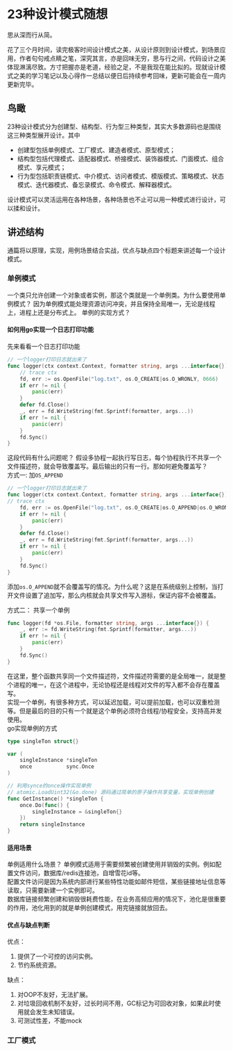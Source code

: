 # 23种设计模式随想
思从深而行从简。<br>

花了三个月时间，读完极客时间设计模式之美，从设计原则到设计模式，到场景应用，作者句句戒点睛之笔，深究其言，亦是回味无穷，思与行之间，代码设计之美体现淋漓尽致。方寸把握亦是老道，经验之足，不是我现在能比拟的。现就设计模式之美的学习笔记以及心得作一总结以便日后持续参考回味，更新可能会在一周内更新完毕。

## 鸟瞰
23种设计模式分为创建型、结构型、行为型三种类型，其实大多数源码也是围绕这三种类型展开设计。其中
* 创建型包括单例模式、工厂模式、建造者模式、原型模式；
* 结构型包括代理模式、适配器模式、桥接模式、装饰器模式、门面模式、组合模式、享元模式；
* 行为型包括职责链模式、中介模式、访问者模式、模版模式、策略模式、状态模式、迭代器模式、备忘录模式、命令模式、解释器模式。

设计模式可以灵活运用在各种场景，各种场景也不止可以用一种模式进行设计，可以揉和设计。

## 讲述结构
通篇将以原理，实现，用例场景结合实战，优点与缺点四个标题来讲述每一个设计模式。
### 单例模式
一个类只允许创建一个对象或者实例，那这个类就是一个单例类。为什么要使用单例模式？ 因为单例模式能处理资源访问冲突，并且保持全局唯一，无论是线程上，进程上还是分布式上。 单例的实现方式？
#### 如何用go实现一个日志打印功能
先来看看一个日志打印功能
```go
// 一个logger打印日志就出来了
func logger(ctx context.Context, formatter string, args ...interface{}) {
	// trace ctx
	fd, err := os.OpenFile("log.txt", os.O_CREATE|os.O_WRONLY, 0666)
	if err != nil {
		panic(err)
	}
	defer fd.Close()
	_, err = fd.WriteString(fmt.Sprintf(formatter, args...))
	if err != nil {
		panic(err)
	}
	fd.Sync()
}
```
这段代码有什么问题呢？ 假设多协程一起执行写日志，每个协程执行不共享一个文件描述符，就会导致覆盖写。最后输出的只有一行。那如何避免覆盖写？ <br>
方式一: 加`OS_APPEND`
```go
// 一个logger打印日志就出来了
func logger(ctx context.Context, formatter string, args ...interface{}) {
// trace ctx
    fd, err := os.OpenFile("log.txt", os.O_CREATE|os.O_APPEND|os.O_WRONLY, 0666)
    if err != nil {
        panic(err)
    }
    defer fd.Close()
    _, err = fd.WriteString(fmt.Sprintf(formatter, args...))
    if err != nil {
        panic(err)
    }
    fd.Sync()
}
```
添加`os.O_APPEND`就不会覆盖写的情况。为什么呢？这是在系统级别上控制，当打开文件设置了追加写，那么内核就会共享文件写入游标，保证内容不会被覆盖。<br>

方式二： 共享一个单例<br>
```go
func logger(fd *os.File, formatter string, args ...interface{}) {
	_, err := fd.WriteString(fmt.Sprintf(formatter, args...))
	if err != nil {
		panic(err)
	}
	fd.Sync()
}
```
在这里，整个函数共享同一个文件描述符，文件描述符需要的是全局唯一，就是整个进程的唯一，在这个进程中，无论协程还是线程对文件的写入都不会存在覆盖写。<br>
实现一个单例，有很多种方式，可以延迟加载，可以提前加载，也可以双重检测等。但是最后的目的只有一个就是这个单例必须符合线程/协程安全，支持高并发使用。<br>
go实现单例的方式
```go
type singleTon struct{}

var (
	singleInstance *singleTon
	once           sync.Once
)

// 利用synce的once操作实现单例
// atomic.LoadUint32(&o.done) 源码通过简单的原子操作共享变量，实现单例创建
func GetInstance() *singleTon {
	once.Do(func() {
		singleInstance = &singleTon{}
	})
	return singleInstance
}
```
#### 适用场景
单例适用什么场景？ 单例模式适用于需要频繁被创建使用并销毁的实例。例如配置文件访问，数据库/redis连接池，自增雪花id等。<br>
配置文件访问是因为系统内部进行某些特性功能如邮件短信，某些链接地址信息等读取，只需要新建一个实例即可。<br>
数据库链接频繁创建和销毁很耗费性能，在业务高频应用的情况下，池化是很重要的作用，池化用到的就是单例创建模式，用完链接就放回去。<br>
#### 优点与缺点判断
优点：
1. 提供了一个可控的访问实例。
2. 节约系统资源。

缺点：
1. 对OOP不友好，无法扩展。
2. 对垃圾回收机制不友好，过长时间不用，GC标记为可回收对象，如果此时使用就会发生未知错误。
3. 可测试性差，不能mock

### 工厂模式